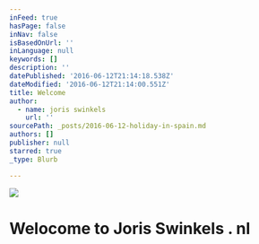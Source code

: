 ```yaml
---
inFeed: true
hasPage: false
inNav: false
isBasedOnUrl: ''
inLanguage: null
keywords: []
description: ''
datePublished: '2016-06-12T21:14:18.538Z'
dateModified: '2016-06-12T21:14:00.551Z'
title: Welcome
author:
  - name: joris swinkels
    url: ''
sourcePath: _posts/2016-06-12-holiday-in-spain.md
authors: []
publisher: null
starred: true
_type: Blurb

---
```

![](https://the-grid-user-content.s3-us-west-2.amazonaws.com/8fdb01b2-2bf4-4c00-a772-9310f001e78e.jpg)

# Welocome to Joris Swinkels . nl